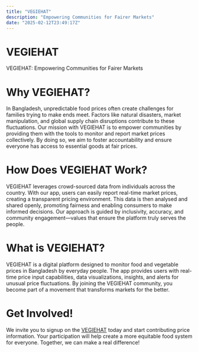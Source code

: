 ```yaml
---
title: "VEGIEHAT"
description: "Empowering Communities for Fairer Markets"
date: "2025-02-12T23:49:17Z"
---
```


# VEGIEHAT
VEGIEHAT: Empowering Communities for Fairer Markets

# Why VEGIEHAT?
In Bangladesh, unpredictable food prices often create challenges for families trying to make ends meet. Factors like natural disasters, market manipulation, and global supply chain disruptions contribute to these fluctuations. Our mission with VEGIEHAT is to empower communities by providing them with the tools to monitor and report market prices collectively. By doing so, we aim to foster accountability and ensure everyone has access to essential goods at fair prices.

# How Does VEGIEHAT Work?
VEGIEHAT leverages crowd-sourced data from individuals across the country. With our app, users can easily report real-time market prices, creating a transparent pricing environment. This data is then analysed and shared openly, promoting fairness and enabling consumers to make informed decisions. Our approach is guided by inclusivity, accuracy, and community engagement—values that ensure the platform truly serves the people.

# What is VEGIEHAT?
VEGIEHAT is a digital platform designed to monitor food and vegetable prices in Bangladesh by everyday people. The app provides users with real-time price input capabilities, data visualizations, insights, and alerts for unusual price fluctuations. By joining the VEGIEHAT community, you become part of a movement that transforms markets for the better.

# Get Involved!
We invite you to signup on the [VEGIEHAT](https://cfdra.fillout.com/vegiehat) today and start contributing price information. Your participation will help create a more equitable food system for everyone. Together, we can make a real difference!
